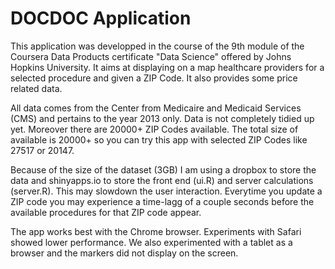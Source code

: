 # DOCDOC Application

This application was developped in the course of the 9th module of the Coursera Data Products certificate "Data Science" offered by Johns Hopkins University. It aims at displaying on a map healthcare providers for a selected procedure and given a ZIP Code. It also provides some price related data. 

All data comes from the Center from Medicaire and Medicaid Services (CMS) and pertains to the year 2013 only. Data is not completely tidied up yet. Moreover there are 20000+ ZIP Codes available. The total size of  available is 20000+ so you can try this app with selected ZIP Codes like 27517 or 20147.

Because of the size of the dataset (3GB) I am using a dropbox to store the data and shinyapps.io to store the front end (ui.R) and server calculations (server.R). This may slowdown the user interaction. Everytime you update a ZIP code you may experience a time-lagg of a couple seconds before the available procedures for that ZIP code appear.

The app works best with the Chrome browser. Experiments with Safari showed lower performance. We also experimented with a tablet as a browser and the markers did not display on the screen. 



